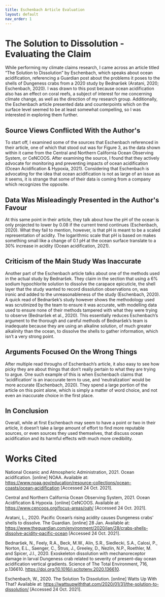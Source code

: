 ```yaml
---
title: Eschenbach Article Evaluation
layout: default
nav_order: 1
---
```


# The Solution to Dissolution - Evaluating the Claim
While performing my climate claims research, I came across an article titled “The Solution to Dissolution” by Eschenbach, which speaks about ocean acidification, referencing a Guardian post about the problems it poses to the shells of Dungeness crabs from a 2020 study by Bednaršek (Aratani, 2020; Eschenbach, 2020). I was drawn to this post because ocean acidification also has an effect on coral reefs, a subject of interest for me concerning climate change, as well as the direction of my research group. Additionally, the Eschenbach article presented data and counterpoints which on the surface level seemed to be at least somewhat compelling, so I was interested in exploring them further. 
## Source Views Conflicted With the Author's
To start off, I examined some of the sources that Eschenbach referenced in their article, one of which that stood out was for Figure 3, as the data shown within it came from the Central and Northern California Ocean Observing System, or CeNCOOS. After examining the source, I found that they actively advocate for monitoring and preventing impacts of ocean acidification (Ocean Acidification & Hypoxia, 2021). Considering that Eschenbach is advocating for the idea that ocean acidification is not as large of an issue as it seems, it is strange that some of their data is coming from a company which recognizes the opposite.
## Data Was Misleadingly Presented in the Author's Favour
At this same point in their article, they talk about how the pH of the ocean is only projected to lower by 0.08 if the current trend continues (Eschenbach, 2020). What they fail to mention, however, is that pH is meant to be a scaled representation of acidity. The logarithmic scale that pH is based on makes something small like a change of 0.1 pH at the ocean surface translate to a 30% increase in acidity (Ocean acidification, 2021).
## Criticism of the Main Study Was Inaccurate
Another part of the Eschenbach article talks about one of the methods used in the actual study by Bednaršek. They claim in the section that using a 6% sodium hypochlorite solution to dissolve the carapace epicuticle, the shell layer that the study wanted to record dissolution observations on, was ironic and added to the unreasonableness of the study (Eschenbach, 2020). A quick read of Bednaršek’s study however shows the methodology used was scrutinized by the team to ensure it was accurate, with modelling data used to ensure none of their methods tampered with what they were trying to observe (Bednaršek et al., 2020). This essentially reduces Eschenbach’s argument to the thorough and careful methods of Bednaršek’s team is inadequate because they are using an alkaline solution, of much greater alkalinity than the ocean, to dissolve the shells to gather information, which isn’t a very strong point.
## Arguments Focused On the Wrong Things
After multiple read throughs of Eschenbach’s article, it also easy to see how picky they are about things that don’t really pertain to what they are trying to argue. One such example of this is when Eschenbach claims that ‘acidification’ is an inaccurate term to use, and ‘neutralization’ would be more accurate (Eschenbach, 2020). They spend a large portion of the article on this point alone, which is simply a matter of word choice, and not even an inaccurate choice in the first place.
## In Conclusion
Overall, while at first Eschenbach may seem to have a point or two in their article, it doesn’t take a large amount of effort to find more reputable sources, or even sources they used themselves, that discuss ocean acidification and its harmful effects with much more credibility.
# Works Cited
National Oceanic and Atmospheric Administration, 2021. Ocean acidification. [online] NOAA. Available at: <https://www.noaa.gov/education/resource-collections/ocean-coasts/ocean-acidification> [Accessed 24 Oct. 2021].

Central and Northern California Ocean Observing System, 2021. Ocean Acidification & Hypoxia. [online] CeNCOOS. Available at: <https://www.cencoos.org/focus-areas/oah/> [Accessed 24 Oct. 2021].

Aratani, L., 2020. Pacific Ocean’s rising acidity causes Dungeness crabs’ shells to dissolve. The Guardian. [online] 28 Jan. Available at: <https://www.theguardian.com/environment/2020/jan/28/crabs-shells-dissolve-acidity-pacific-ocean> [Accessed 24 Oct. 2021].

Bednaršek, N., Feely, R.A., Beck, M.W., Alin, S.R., Siedlecki, S.A., Calosi, P., Norton, E.L., Saenger, C., Štrus, J., Greeley, D., Nezlin, N.P., Roethler, M. and Spicer, J.I., 2020. Exoskeleton dissolution with mechanoreceptor damage in larval Dungeness crab related to severity of present-day ocean acidification vertical gradients. Science of The Total Environment, 716, p.136610. https://doi.org/10.1016/j.scitotenv.2020.136610.

Eschenbach, W., 2020. The Solution To Dissolution. [online] Watts Up With That? Available at: <https://wattsupwiththat.com/2020/01/31/the-solution-to-dissolution/> [Accessed 24 Oct. 2021].
